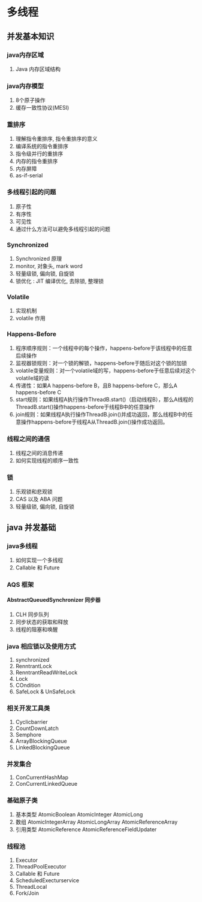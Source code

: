 # 多线程

## 并发基本知识

### java内存区域

1. Java 内存区域结构

### java内存模型

1. 8个原子操作
2. 缓存一致性协议(MESI)

### 重排序

1. 理解指令重排序, 指令重排序的意义
2. 编译系统的指令重排序
3. 指令级并行的重排序
4. 内存的指令重排序
5. 内存屏障
6. as-if-serial

### 多线程引起的问题

1. 原子性
2. 有序性
3. 可见性
4. 通过什么方法可以避免多线程引起的问题

### Synchronized

1. Synchronized 原理
2. monitor, 对象头, mark word
3. 轻量级锁, 偏向锁, 自旋锁
4. 锁优化 :  JIT 编译优化, 去除锁, 整理锁

### Volatile

1. 实现机制
2. volatile 作用

### Happens-Before

1. 程序顺序规则：一个线程中的每个操作，happens-before于该线程中的任意后续操作
2. 监视器锁规则：对一个锁的解锁，happens-before于随后对这个锁的加锁
3. volatile变量规则：对一个volatile域的写，happens-before于任意后续对这个volatile域的读
4. 传递性：如果A happens-before B，且B happens-before C，那么A happens-before C
5. start规则：如果线程A执行操作ThreadB.start()（启动线程B），那么A线程的ThreadB.start()操作happens-before于线程B中的任意操作
6. join规则：如果线程A执行操作ThreadB.join()并成功返回，那么线程B中的任意操作happens-before于线程A从ThreadB.join()操作成功返回。

### 线程之间的通信

1. 线程之间的消息传递
2. 如何实现线程的顺序一致性

### 锁

1. 乐观锁和悲观锁
2. CAS 以及 ABA 问题
3. 轻量级锁, 偏向锁, 自旋锁

## java 并发基础

### java多线程

1. 如何实现一个多线程
2. Callable 和 Future

### AQS 框架

#### AbstractQueuedSynchronizer 同步器

1. CLH 同步队列
2. 同步状态的获取和释放
3. 线程的阻塞和唤醒

### java 相应锁以及使用方式

1. synchronized
2. RenntrantLock
3. RenntrantReadWriteLock
4. Lock
5. COndition
6. SafeLock & UnSafeLock

### 相关开发工具类

1. Cyclicbarrier
2. CountDownLatch
3. Semphore
4. ArrayBlockingQueue
5. LinkedBlockingQueue

### 并发集合

1. ConCurrentHashMap
2. ConCurrentLinkedQueue

### 基础原子类

1. 基本类型
   AtomicBoolean
   AtomicInteger
   AtomicLong
2. 数组
   AtomicIntegerArray
   AtomicLongArray
   AtomicReferenceArray
3. 引用类型
   AtomicReference
   AtomicReferenceFieldUpdater

### 线程池

1. Executor
2. ThreadPoolExecutor
3. Callable 和 Future
4. ScheduledExecturservice
5. ThreadLocal
6. Fork/Join
